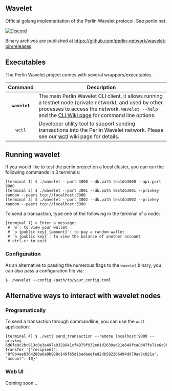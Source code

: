 ## Wavelet

Official golang implementation of the Perlin Wavelet protocol. See perlin.net.

[![Discord](https://img.shields.io/badge/discord-join%20chat-blue.svg)](https://discord.gg/dMYfDPM)

Binary archives are published at https://github.com/perlin-network/wavelet-bin/releases.

## Executables

The Perlin Wavelet project comes with several wrappers/executables.

| Command    | Description |
|:----------:|-------------|
| **`wavelet`** | The main Perlin Wavelet CLI client, it allows running a testnet node (private network), and used by other processes to access the network. `wavelet --help` and the [CLI Wiki page](https://github.com/perlin-network/wavelet-bin/wiki/Command-Line-Options) for command line options. |
| `wctl` | Developer utility tool to support sending transactions into the Perlin Wavelet network. Please see our [wctl](https://github.com/perlin-network/wavelet-bin/wiki/wctl) wiki page for details. |

## Running wavelet

If you would like to test the perlin project on a local cluster, you can run the following commands in 3 terminals:

```
[terminal 1] $ ./wavelet --port 3000 --db.path testdb3000 --api.port 9000
[terminal 2] $ ./wavelet --port 3001 --db.path testdb3001 --privkey random --peers tcp://localhost:3000
[terminal 3] $ ./wavelet --port 3002 --db.path testdb3002 --privkey random --peers tcp://localhost:3000
```

To send a transaction, type one of the following in the terminal of a node:

```
[terminal 1] > Enter a message:
 # `w`: to view your wallet
 # `p {public key} {amount}`: to pay a random wallet
 # `a {public key}`: to view the balance of another account
 # ctrl-c: to exit
```

### Configuration

As an alternative to passing the numerous flags to the `wavelet` binary, you can also pass a configuration file via:

```
$ ./wavelet --config /path/to/your_config.toml
```

##  Alternative ways to interact with wavelet nodes

### Programatically

To send a transaction through commandline, you can use the `wctl` application:

```
[terminal 4] $ ./wctl send_transaction --remote localhost:9000 --privkey 6d6fe0c2bc913c0e3e497a0328841cf4979f932e01d2030ad21e649fca8d47fe71e6c9b83a7ef02bae6764991eefe53360a0a09be53887b2d3900d02c00a3858 transfer '{"recipient": "8f9b4ae0364280e6a0b988c149f65d1badaeefed2db582266494dd79aa7c821a", "amount": 10}'
```

### Web UI

Coming soon...
